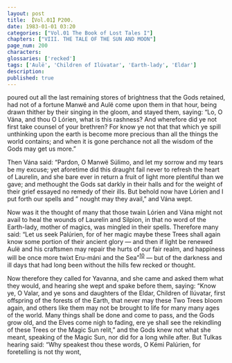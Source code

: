 ```yaml
---
layout: post
title: 【Vol.01】P200.
date: 1983-01-01 03:20
categories: ["Vol.01 The Book of Lost Tales I"]
chapters: ["VIII. THE TALE OF THE SUN AND MOON"]
page_num: 200
characters: 
glossaries: ['recked']
tags: ['Aulë', 'Children of Ilúvatar', 'Earth-lady', 'Eldar']
description: 
published: true
---
```


<p style="text-indent: 0;">
poured out all the last remaining stores of brightness that the Gods retained, had not of a fortune Manwë and Aulë come upon them in that hour, being drawn thither by their singing in the gloom, and stayed them, saying: “Lo, O Vána, and thou O Lórien, what is this rashness? And wherefore did ye not first take counsel of your brethren? For know ye not that that which ye spill unthinking upon the earth is become more precious than all the things the world contains; and when it is gone perchance not all the wisdom of the Gods may get us more.”
</p>

Then Vána said: “Pardon, O Manwë Súlimo, and let my sorrow and my tears be my excuse; yet aforetime did this draught fail never to refresh the heart of Laurelin, and she bare ever in return a fruit of light more plentiful than we gave; and methought the Gods sat darkly in their halls and for the weight of their grief essayed no remedy of their ills. But behold now have Lórien and I put forth our spells and ” nought may they avail,” and Vána wept.

Now was it the thought of many that those twain Lórien and Vána might not avail to heal the wounds of Laurelin and Silpion, in that no word of the Earth-lady, mother of magics, was mingled in their spells. Therefore many said: “Let us seek Palúrien, for of her magic maybe these Trees shall again know some portion of their ancient glory — and then if light be renewed Aulë and his craftsmen may repair the hurts of our fair realm, and happiness will be once more twixt Eru-máni and the Sea”<SUP>[10]({{site.baseurl}}/vol01-p220)</SUP> — but of the darkness and ill days that had long been without the hills few recked or thought.

Now therefore they called for Yavanna, and she came and asked them what they would, and hearing she wept and spake before them, saying: “Know ye, O Valar, and ye sons and daughters of the Eldar, Children of Ilúvatar, first offspring of the forests of the Earth, that never may these Two Trees bloom again, and others like them may not be brought to life for many many ages of the world. Many things shall be done and come to pass, and the Gods grow old, and the Elves come nigh to fading, ere ye shall see the rekindling of these Trees or the Magic Sun relit,” and the Gods knew not what she meant, speaking of the Magic Sun, nor did for a long while after. But Tulkas hearing said: “Why speakest thou these words, O Kémi Palúrien, for foretelling is not thy wont,

